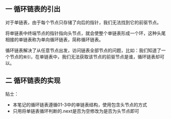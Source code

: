 ## 一 循环链表的引出  

对于单链表，由于每个节点只存储了向后的指针，我们无法找到它的前驱节点。   
  
将单链表中终端节点的指针指向头节点，就会使整个单链表形成一个环，这种头尾相接的单链表称为单向循环链表，简称循环链表。  

循环链表解决了从任意节点出发，访问链表全部节点的问题，比如：我们知道了一个节点的`索引`，在单链表中，我们无法获取该节点的前驱节点是谁，循环链表却可以。 

## 二 循环链表的实现

贴士：
- 本笔记的循环链表遵循01-3中的单链表结构，使用包含头节点的方式
- 只用将单链表循环判断的.next是否为空修改为是否为头节点即可

```go

```


